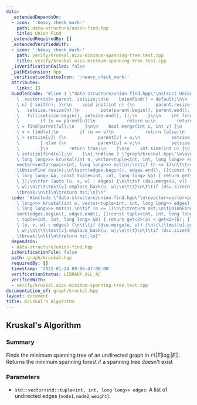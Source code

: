```yaml
---
data:
  _extendedDependsOn:
  - icon: ':heavy_check_mark:'
    path: data-structure/union-find.hpp
    title: Union Find
  _extendedRequiredBy: []
  _extendedVerifiedWith:
  - icon: ':heavy_check_mark:'
    path: verify/kruskal.aizu-minimum-spanning-tree.test.cpp
    title: verify/kruskal.aizu-minimum-spanning-tree.test.cpp
  _isVerificationFailed: false
  _pathExtension: hpp
  _verificationStatusIcon: ':heavy_check_mark:'
  attributes:
    links: []
  bundledCode: "#line 1 \"data-structure/union-find.hpp\"\nstruct UnionFind {\n  \
    \  vector<int> parent, setsize;\n\n    UnionFind() = default;\n\n    UnionFind(int\
    \ n) { init(n); }\n\n    void init(int n) {\n        parent.resize(n);\n     \
    \   setsize.resize(n);\n        iota(parent.begin(), parent.end(), 0);\n     \
    \   fill(setsize.begin(), setsize.end(), 1);\n    }\n\n    int find(int u) {\n\
    \        if (u == parent[u])\n            return u;\n        return parent[u]\
    \ = find(parent[u]);\n    }\n\n    bool merge(int u, int v) {\n        u = find(u),\
    \ v = find(v);\n        if (u == v)\n            return false;\n        if (setsize[u]\
    \ > setsize[v]) {\n            parent[v] = u;\n            setsize[u] += setsize[v];\n\
    \        } else {\n            parent[u] = v;\n            setsize[v] += setsize[u];\n\
    \        }\n        return true;\n    }\n\n    int size(int u) {\n        return\
    \ setsize[find(u)];\n    }\n};\n#line 2 \"graph/kruskal.hpp\"\n\nvector<vector<pair<int,\
    \ long long>>> kruskal(int n, vector<tuple<int, int, long long>> edges) {\n\t\
    vector<vector<pair<int, long long>>> mst(n);\n\tif (n <= 1)\n\t\treturn mst;\n\
    \tUnionFind dsu(n);\n\tsort(edges.begin(), edges.end(), [](const tuple<int, int,\
    \ long long> &a, const tuple<int, int, long long> &b) { return get<2>(a) < get<2>(b);\
    \ });\n\tfor (auto [u, v, w] : edges) {\n\t\tif (dsu.merge(u, v)) {\n\t\t\tmst[u].emplace_back(v,\
    \ w);\n\t\t\tmst[v].emplace_back(u, w);\n\t\t}\n\t\tif (dsu.size(0) == n)\n\t\t\
    \tbreak;\n\t}\n\treturn mst;\n}\n"
  code: "#include \"data-structure/union-find.hpp\"\n\nvector<vector<pair<int, long\
    \ long>>> kruskal(int n, vector<tuple<int, int, long long>> edges) {\n\tvector<vector<pair<int,\
    \ long long>>> mst(n);\n\tif (n <= 1)\n\t\treturn mst;\n\tUnionFind dsu(n);\n\t\
    sort(edges.begin(), edges.end(), [](const tuple<int, int, long long> &a, const\
    \ tuple<int, int, long long> &b) { return get<2>(a) < get<2>(b); });\n\tfor (auto\
    \ [u, v, w] : edges) {\n\t\tif (dsu.merge(u, v)) {\n\t\t\tmst[u].emplace_back(v,\
    \ w);\n\t\t\tmst[v].emplace_back(u, w);\n\t\t}\n\t\tif (dsu.size(0) == n)\n\t\t\
    \tbreak;\n\t}\n\treturn mst;\n}"
  dependsOn:
  - data-structure/union-find.hpp
  isVerificationFile: false
  path: graph/kruskal.hpp
  requiredBy: []
  timestamp: '2022-01-24 09:06:47-08:00'
  verificationStatus: LIBRARY_ALL_AC
  verifiedWith:
  - verify/kruskal.aizu-minimum-spanning-tree.test.cpp
documentation_of: graph/kruskal.hpp
layout: document
title: Kruskal's Algorithm
---
```


## Kruskal's Algorithm

### Summary

Finds the minimum spanning tree of an undirected graph in $\mathcal{O}(\lvert E \rvert \log \lvert E \rvert)$. Returns the minimum spanning forest if a spanning tree doesn't exist

### Parameters
- `std::vector<std::tuple<int, int, long long>> edges`: A list of undirected edges $(\texttt{node1}, \texttt{node2}, \texttt{weight})$. 

